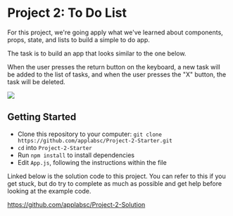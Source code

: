 # Project 2: To Do List
For this project, we're going apply what we've learned about components, props, state, and lists to build a simple to do app. 

The task is to build an app that looks similar to the one below. 

When the user presses the return button on the keyboard, a new task will be added to the list of tasks, and when the user presses the "X" button, the task will be deleted.

![](https://s3-us-west-1.amazonaws.com/applab-sc/Curriculum/ToDoListDemo.gif)

## Getting Started
* Clone this repository to your computer: `git clone https://github.com/applabsc/Project-2-Starter.git`
* `cd` into `Project-2-Starter`
* Run `npm install` to install dependencies
* Edit `App.js`, following the instructions within the file

Linked below is the solution code to this project. You can refer to this if you get stuck, but do try to complete as much as possible and get help before looking at the example code. 

https://github.com/applabsc/Project-2-Solution
